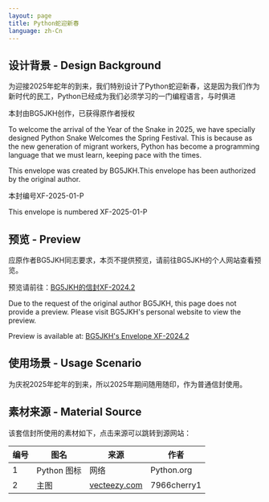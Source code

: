 ```yaml
---
layout: page
title: Python蛇迎新春
language: zh-Cn
---
```

## 设计背景 - Design Background

为迎接2025年蛇年的到来，我们特别设计了Python蛇迎新春，这是因为我们作为新时代的民工，Python已经成为我们必须学习的一门编程语言，与时俱进

本封由BG5JKH创作，已获得原作者授权

To welcome the arrival of the Year of the Snake in 2025, we have specially designed Python Snake Welcomes the Spring Festival. This is because as the new generation of migrant workers, Python has become a programming language that we must learn, keeping pace with the times.

This envelope was created by BG5JKH.This envelope has been authorized by the original author.

本封编号XF-2025-01-P

This envelope is numbered XF-2025-01-P

## 预览 - Preview

应原作者BG5JKH同志要求，本页不提供预览，请前往BG5JKH的个人网站查看预览。

预览请前往：[BG5JKH的信封XF-2024.2](https://bg5jkh.com/philately/designed/XF-2024.2.html)

Due to the request of the original author BG5JKH, this page does not provide a preview. Please visit BG5JKH's personal website to view the preview.

Preview is available at: [BG5JKH's Envelope XF-2024.2](https://bg5jkh.com/philately/designed/XF-2024.2.html)

## 使用场景 - Usage Scenario

为庆祝2025年蛇年的到来，所以2025年期间随用随印，作为普通信封使用。

## 素材来源 - Material Source

该套信封所使用的素材如下，点击来源可以跳转到源网站：

| 编号 | 图名        | 来源                                                                                                                 | 作者        |
| ---- | ----------- | -------------------------------------------------------------------------------------------------------------------- | ----------- |
| 1    | Python 图标 | 网络                                                                                                                 | Python.org  |
| 2    | 主图        | [vecteezy.com](https://www.vecteezy.com/vector-art/692894-chinese-new-year-background-with-lanterns-flowers-and-clouds) | 7966cherry1 |
